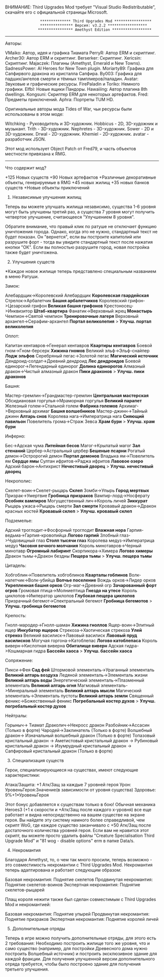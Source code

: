 ВНИМАНИЕ: Third Upgrades Mod требует "Visual Studio Redistributable", скачайте его с официальной страницы Microsoft.

                    ************** Third Upgrades Mod *****************
                    *************** Версия: v3.2.2 ******************
                   **************** Amethyst Edition ******************

--------------------------------------------------------------------------------------------------

Авторы:

VMaiko: Автор, идея и графика Тиамата
PerryR: Автор ERM и скриптинг.
Archer30: Автор ERM и скриптинг.
Berserker: Скриптинг.
Xericsin: Скриптинг.
Majaczek: Плагины (Amethyst, Emerald и New Towns).
SadnessPower: AI Heroes for New Town plugin.
Moriarty89: Графика для Сапфирвого дракона из кристалла Сапфира.
By003: Графика для падших/ангелов смерти и тёмных тамплиеров/паладин.
Avatar: Звуковые и графические ресурсы.
FirePaladin и Toriko: Немного графики.
ElfbI: Новые ящики Пандоры.
Hawaiiing: Автор плагина 8th dwellings.
Kongsuni: Скриптер ERM для некоторых артефактов.
Fred: Предметы приключений.
Aphra: Портреты TUM HD.

Оригинальные авторы мода Tides of War, чьи ресурсы были использованы в этом моде:

Witchking - Руководитель и 3D-художник.
Hobbicus - 2D, 3D-художник и музыкант.
Trith - 3D-художник.
Nephretes - 3D-художник.
Sower - 2D и 3D-художник.
Drwal - 2D-художник.
Khemiel - 2D-художник.
avatar - разработчик JSON.

Этот мод использует Object Patch от Fred79, и часть объектов местности привязана к RMG.

------------------------------------------------------------------------------------------------------------

Что содержит мод?

+125 Новых существ
+90 Новых артефактов
+Различные декоративные объекты, генерируемые в RMG
+45 новых жилищ
+35 новых банков существ
+Новые объекты приключений

1. Независимые улучшения жилищ

Теперь вы можете улучшать жилища независимо, существа 1-6 уровня могут быть улучшены третий раз, а существа 7 уровня могут получить четвертое улучшение, считающееся "Улучшением 8 уровня".

Обратите внимание, что правый клик по ратуше не отключает функцию уничтожения города. Однако, когда это не нужно, стандартный текст не будет показан. 
Он "вернется", если вы построите капитолий или разрушите форт - тогда вы увидите стандартный текст после нажатия кнопки "ОК". Если вы полностью разрушите город, новая постройка также будет уничтожена.

2. Улучшения существ

*Каждое новое жилище теперь представлено специальным названием в меню Ратуши.

Замок:

Алебардщик->Королевский Алебардщик **Королевская гвардейская**
Стрелок->Арбалетчик **Башня арбалетчиков**
Королевский грифон->Цезарский грифон **Великая башня грифонов**
Крестоносец->Инквизитор **Штаб-квартира**
Фанатик->Верховный жрец **Монастырь**
Чемпион->Святой чемпион **Тренировочные лагеря**
Верховный архангел->Серафим-архангел **Портал великолепия** > **Улучш. портал великолепия**

Оплот:

Капитан кентавров->Генерал кентавров **Квартиры кентавров**
Боевой гном->Гном-берсерк **Хижина гномов**
Великий эльф->Эльф-снайпер **Лодж эльфов**
Серебряный пегас->Золотой пегас **Магический источник**
Дендроид-солдат->Древний дендроид **Лес дендроидов**
Боевой единорог->Легендарный единорог **Долина единорогов**
Алмазный дракон->Чистый алмазный дракон **Пики драконов** > **Улучш. пики драконов**

Башня:

Мастер-гремлин->Грандмастер-гремлин **Центральная мастерская**
Обсидиановая горгулья->Мраморная горгулья **Великий парапет**
Железный голем->Стальной голем **Фабрика големов**
Архимаг->Верховный архимаг **Башня волшебников**
Мастер-джинн->Тайный джинн **Алтарь снов**
Королева нага->Императрица нага **Сияющий павильон**
Повелитель грома->Страж Зевса **Храм бури** > **Улучш. храм бури**

Инферно:

Бес->Адская чума **Литейная бесов**
Магог->Крылатый магог **Зал стенаний**
Цербер->Астральный цербер **Бешеные псарни**
Рогатый демон->Остророгий демон **Портал демонов**
Владыка ям->Повелитель ям **Сердце ямы**
Султан ифритов->Раджа ифритов **Лавовое озеро**
Адский барон->Антихрист **Нечестивый дворец** > **Улучш. нечестивый дворец**

Некрополис:

Скелет-воин->Скелет-рыцарь **Склеп**
Зомби->Упырь **Город мертвых**
Призрак->Умертвие **Гробница призраков**
Вампир-лорд->Носферату **Особняк вампиров**
Могущественный лич->Король личей **Зиккурат**
Рыцарь ужаса->Рыцарь смерти **Зал смерти**
Кровавый дракон->Дракон красных костей **Кровавый склеп** > **Улучш. кровавый склеп**

Подземелье:

Адский троглодит->Фосфорный троглодит **Влажная нора**
Гарпия-ведьма->Гарпия-кровопийца **Логово гарпий**
Злобный глаз->Чудовищный глаз **Столп тысячи глаз**
Королева медуз->Императрица медуз **Часовня вечного молчания**
Король минотавров->Черный минотавр **Огромный лабиринт**
Скорпикора->Химера **Логово химеры**
Дракон тьмы->Дракон бездны **Пещера тьмы** > **Улучш. пещера тьмы**

Цитадель:

Хобгоблин->Повелитель хобгоблинов **Кварталы гоблинов**
Волк-налетчик->Волк-убийца **Волчье поселение**
Вождь орков->Лидер орков **Укрепленная башня орков**
Огр-маг->Древний огр **Зачарованный форт огров**
Громовая птица->Молниептица **Гнездо на утесе**
Король циклопов->Император циклопов **Глубокая пещера циклопов**
Призрачный бегемот->Спектральный бегемот **Гробница бегемотов** > **Улучш. гробница бегемотов**

Крепость:

Гнолл-мародер->Гнолл-шаман **Хижина гноллов**
Ящер-воин->Элитный ящер **Инкубатор ящеров**
Стрекоза->Хаотическая стрекоза **Улей стрекоз**
Великий василиск->Лавовый василиск **Лавовый пруд василисков**
Могучая горгона->Катоблепас **Логово катоблепаса**
Король виверн->Кислотная виверна **Обиталище виверн**
Адская гидра->Кошмарная гидра **Бассейн хаоса** > **Улучш. бассейн хаоса**

Сопряжение:

Пикси->Фея **Сад фей**
Штормовой элементаль->Ураганный элементаль **Великий алтарь воздуха**
Ледяной элементаль->Элементаль жизни **Великий алтарь воды**
Энергетический элементаль->Плазменный элементаль **Великий алтарь огня**
Магмовый элементаль->Минеральный элементаль **Великий алтарь мысли**
Магический элементаль->Элементаль пустоты **Великий алтарь земли**
Священный феникс->Божественный феникс **Погребальный костер духов** > **Улучш. погребальный костер духов**

Нейтралы:

Горыныч-> Тиамат
Драколич->Некросс дракон
Разбойник->Ассасин (Только в форте)
Чародей->Заклинатель (Только в форте)
Волшебный дракон-> Изначальный волшебный дракон (Только в форте)
Топазовый кристальный дракон -> Аметистовый кристальный дракон -> Рубиновый кристальный дракон -> Изумрудный кристальный дракон -> Сапфировый кристальный дракон (Только в форте)

3. Специализация существ

Герои, специализирующиеся на существах, имеют следующие характеристики:

Атака/Защита: +1 Атк/Защ за каждые 7 уровней героя
Урон: УровеньГероя:Значение(в зависимости от уровня существа)
Здоровье: 9%+1*УровеньГероя

Этот бонус добавляется к существам только в бою! Обычная механика Heroes3 (+1 к скорости и +Атк/Защ после каждого x-уровня) все еще работает и видна непосредственно на вашем существе на экране героя.
Вы найдете эту систему намного более справедливой, чем скрипт WoG, где каждое существо заканчивало с +50 Атк/Защ после достаточного количества уровней героя.
Если вам не нравится этот скрипт, вы можете просто удалить файлы "Creature Specialisation Third Upgrade Mod" и "81 wog - disable options" erm в папке Data/s.

4. Некромантия

Благодаря Amethyst, то, о чем так много просили, теперь возможно - это совместимость некромантии с Third Upgrades Mod.
Некромантия теперь адаптирована и работает следующим образом:

Базовая некромантия: Поднятие скелетов
Продвинутая некромантия: Поднятие скелетов-воинов
Экспертная некромантия: Поднятие скелетов-рыцарей

Плащ короля нежити также был сделан совместимым с Third Upgrades Mod и некромантией:

Базовая некромантия: Поднятие упырей
Продвинутая некромантия: Поднятие призраков
Экспертная некромантия: Поднятие королей личей

5. Дополнительные отряды

Теперь в игре можно получить дополнительные отряды, для этого есть 2 требования:
Необходимо построить жилище того же уровня, что и само существо (например, для постройки Древесного дома нужно построить Волшебный источник) и построить эксклюзивное здание для каждой фракции.
Для получения улучшенной версии дополнительного отряда требуется, чтобы было построено здание для получения третьего улучшения.
